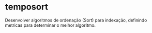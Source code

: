 # temposort
Desenvolver algoritmos de ordenação (Sort) para indexação, definindo metricas para determinar o melhor algoritmo.
